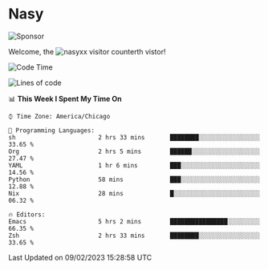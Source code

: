 # Nasy

<!--
<p align="center">
<img height="200" src="https://github-readme-stats.vercel.app/api?username=nasyxx&count_private=true&show_icons=true&theme=dracula&include_all_commits=true"/>
<img height="200" src="https://github-readme-stats.vercel.app/api/top-langs/?username=nasyxx&theme=dracula&hide=html,jupyter+notebook&count_private=true&show_icons=true"/>
</p>

  
----------------
-->

![Sponsor](https://img.shields.io/static/v1.svg?label=Sponsor&message=%E2%9D%A4&logo=GitHub&style=flat&color=pink)
 
Welcome, the ![nasyxx visitor counter](https://count.getloli.com/get/@nasyxx?theme=rule34)th vistor!
 
<!--START_SECTION:waka-->
![Code Time](http://img.shields.io/badge/Code%20Time-3%2C141%20hrs%2029%20mins-blue)

![Lines of code](https://img.shields.io/badge/From%20Hello%20World%20I%27ve%20Written-5%20Million%20lines%20of%20code-blue)

📊 **This Week I Spent My Time On** 

```text
⌚︎ Time Zone: America/Chicago

💬 Programming Languages: 
sh                       2 hrs 33 mins       ████████░░░░░░░░░░░░░░░░░   33.65 % 
Org                      2 hrs 5 mins        ██████░░░░░░░░░░░░░░░░░░░   27.47 % 
YAML                     1 hr 6 mins         ███░░░░░░░░░░░░░░░░░░░░░░   14.56 % 
Python                   58 mins             ███░░░░░░░░░░░░░░░░░░░░░░   12.88 % 
Nix                      28 mins             █░░░░░░░░░░░░░░░░░░░░░░░░   06.32 % 

🔥 Editors: 
Emacs                    5 hrs 2 mins        ████████████████░░░░░░░░░   66.35 % 
Zsh                      2 hrs 33 mins       ████████░░░░░░░░░░░░░░░░░   33.65 % 

```


 Last Updated on 09/02/2023 15:28:58 UTC
<!--END_SECTION:waka-->

<!-- ![visitors](https://visitor-badge.laobi.icu/badge?page_id=nasyxx.nasyxx) -->
